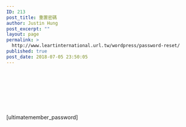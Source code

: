 ```yaml
---
ID: 213
post_title: 重置密碼
author: Justin Hung
post_excerpt: ""
layout: page
permalink: >
  http://www.leartinternational.url.tw/wordpress/password-reset/
published: true
post_date: 2018-07-05 23:50:05
---
```

<div id="pl-213"  class="panel-layout" ><div id="pg-213-0"  class="panel-grid panel-has-style" ><div style="padding: 100px 0; " data-overlay="true" class="panel-row-style panel-row-style-for-213-0" ><div id="pgc-213-0-0"  class="panel-grid-cell"  data-weight="1" ><div id="panel-213-0-0-0" class="so-panel widget widget_sow-editor panel-first-child panel-last-child" data-index="0" ><div class="so-widget-sow-editor so-widget-sow-editor-base">
<div class="siteorigin-widget-tinymce textwidget">
	<p>[ultimatemember_password]</p></div>
</div></div></div></div></div></div>